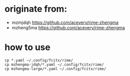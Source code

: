 
# originate from:
* mzmjdqh https://github.com/acevery/rime-zhengma
* mzheng5ma https://github.com/acevery/rime-zhengma

# how to use
```
cp *.yaml ~/.config/fcitx/rime/
cp mzhengma-jdqh/*.yaml ~/.config/fcitx/rime/
cp mzhengma-large/*.yaml ~/.config/fcitx/rime/

```


